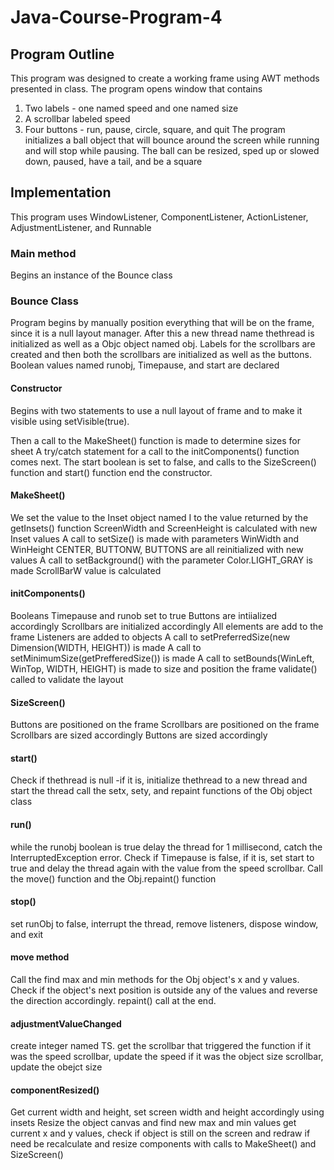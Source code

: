 # Java-Course-Program-4
## Program Outline
This program was designed to create a working frame using AWT methods presented in class. The program opens window that contains
  1. Two labels - one named speed and one named size
  2. A scrollbar labeled speed
  3. Four buttons - run, pause, circle, square, and quit
The program initializes a ball object that will bounce around the screen while running and will stop while pausing. The ball can be resized, sped up or slowed down, paused, have a tail, and be a square

## Implementation
This program uses WindowListener, ComponentListener, ActionListener, AdjustmentListener, and Runnable

### Main method
Begins an instance of the Bounce class

### Bounce Class
Program begins by manually position everything that will be on the frame, since it is a null layout manager. After this a new thread name thethread is initialized as well as a Objc object named obj. Labels for the scrollbars are created and then both the scrollbars are initialized as well as the buttons. Boolean values named runobj, Timepause, and start are declared

#### Constructor
Begins with two statements to use a null layout of frame and to make it visible using setVisible(true).

Then a call to the MakeSheet() function is made to determine sizes for sheet
A try/catch statement for a call to the initComponents() function comes next.
The start boolean is set to false, and calls to the SizeScreen() function and start() function end the constructor.

#### MakeSheet()
We set the value to the Inset object named I to the value returned by the getInsets() function
ScreenWidth and ScreenHeight is calculated with new Inset values
A call to setSize() is made with parameters WinWidth and WinHeight
CENTER, BUTTONW, BUTTONS are all reinitialized with new values
A call to setBackground() with the parameter Color.LIGHT_GRAY is made
ScrollBarW value is calculated

#### initComponents()
Booleans Timepause and runob set to true
Buttons are intiialized accordingly
Scrollbars are initialized accordingly
All elements are add to the frame
Listeners are added to objects
A call to setPreferredSize(new Dimension(WIDTH, HEIGHT)) is made
A call to setMinimumSize(getPrefferedSize()) is made
A call to setBounds(WinLeft, WinTop, WIDTH, HEIGHT) is made to size and position the frame
validate() called to validate the layout

#### SizeScreen()
Buttons are positioned on the frame
Scrollbars are positioned on the frame
Scrollbars are sized accordingly
Buttons are sized accordingly

#### start()
Check if thethread is null
  -if it is, initialize thethread to a new thread and start the thread
call the setx, sety, and repaint functions of the Obj object class

#### run()
  while the runobj boolean is true
    delay the thread for 1 millisecond, catch the InterruptedException error.
    Check if Timepause is false, if it is, set start to true and delay the thread again with       the value from the speed scrollbar.
    Call the move() function and the Obj.repaint() function


#### stop()
  set runObj to false, interrupt the thread, remove listeners, dispose window, and exit

#### move method
  Call the find max and min methods for the Obj object's x and y values.
  Check if the object's next position is outside any of the values and reverse the direction     accordingly.
  repaint() call at the end.

#### adjustmentValueChanged
  create integer named TS.
  get the scrollbar that triggered the function
  if it was the speed scrollbar, update the speed
  if it was the object size scrollbar, update the obejct size 

#### componentResized()
  Get current width and height, set screen width and height accordingly using insets
  Resize the object canvas and find new max and min values
  get current x and y values, check if object is still on the screen and redraw if need be
  recalculate and resize components with calls to MakeSheet() and SizeScreen()
    
    

